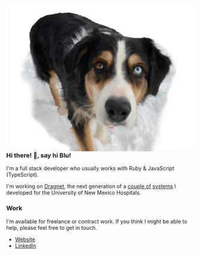 <img src="/blu.png" align="right" alt="Say hi Blu!">

### Hi there! 👋, say hi Blu!

I'm a full stack developer who usually works with Ruby & JavaScript (TypeScript).

I'm working on [Dragnet](https://github.com/delonnewman/dragnet), the next generation of a [couple of](https://delonnewman.name/projects/processlog) [systems](https://delonnewman.name/projects/surveyor/) I developed for the University of New Mexico Hospitals.

### Work

I'm available for freelance or contract work. If you think I might be able to
help, please feel free to get in touch.

- [Website](https://delonnewman.name)
- [LinkedIn](https://linkedin.com/in/delonnewman)
